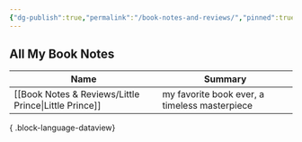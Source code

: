 ```yaml
---
{"dg-publish":true,"permalink":"/book-notes-and-reviews/","pinned":true,"noteIcon":"2"}
---
```



## All My Book Notes 
| Name                                                     | Summary                                       |
| -------------------------------------------------------- | --------------------------------------------- |
| [[Book Notes & Reviews/Little Prince\|Little Prince]] | my favorite book ever, a timeless masterpiece |

{ .block-language-dataview}
